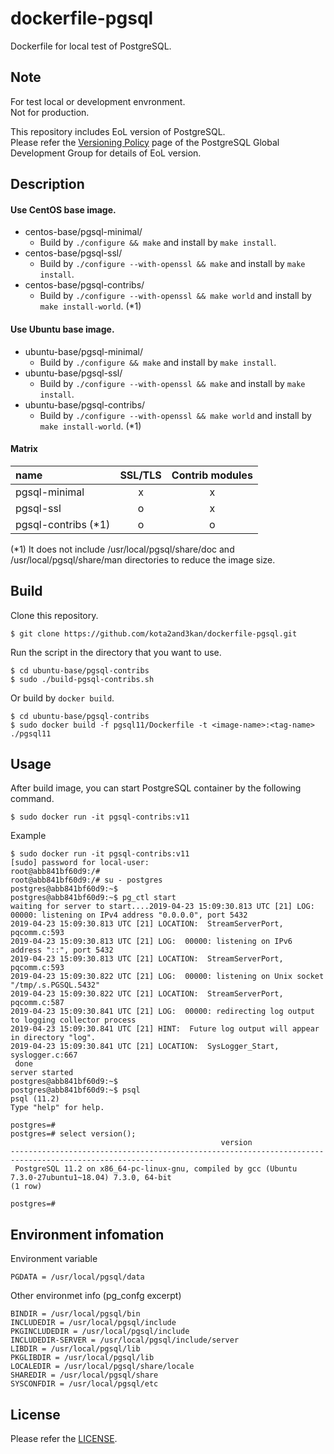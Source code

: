 # dockerfile-pgsql
Dockerfile for local test of PostgreSQL.

## Note
For test local or development envronment.  
Not for production.


This repository includes EoL version of PostgreSQL.  
Please refer the [Versioning Policy](https://www.postgresql.org/support/versioning/) page of the PostgreSQL Global Development Group for details of EoL version.

## Description 

#### Use CentOS base image.
- centos-base/pgsql-minimal/
	- Build by `./configure && make` and install by `make install`.
- centos-base/pgsql-ssl/
	- Build by `./configure --with-openssl && make` and install by `make install`.
- centos-base/pgsql-contribs/
	- Build by `./configure --with-openssl && make world` and install by `make install-world`. (*1)

#### Use Ubuntu base image.
- ubuntu-base/pgsql-minimal/
	- Build by `./configure && make` and install by `make install`.
- ubuntu-base/pgsql-ssl/
	- Build by `./configure --with-openssl && make` and install by `make install`.
- ubuntu-base/pgsql-contribs/
	- Build by `./configure --with-openssl && make world` and install by `make install-world`. (*1)

#### Matrix
|name | SSL/TLS | Contrib modules |
|:---|:---:|:---:|
|pgsql-minimal |x |x |
|pgsql-ssl |o |x |
|pgsql-contribs (*1) |o |o |


(*1) It does not include /usr/local/pgsql/share/doc and /usr/local/pgsql/share/man directories to reduce the image size.

## Build

Clone this repository.
```
$ git clone https://github.com/kota2and3kan/dockerfile-pgsql.git
```

Run the script in the directory that you want to use.
```
$ cd ubuntu-base/pgsql-contribs
$ sudo ./build-pgsql-contribs.sh
```

Or build by `docker build`.
```
$ cd ubuntu-base/pgsql-contribs
$ sudo docker build -f pgsql11/Dockerfile -t <image-name>:<tag-name> ./pgsql11
```

## Usage
After build image, you can start PostgreSQL container by the following command.
```
$ sudo docker run -it pgsql-contribs:v11
```

Example
```
$ sudo docker run -it pgsql-contribs:v11
[sudo] password for local-user: 
root@abb841bf60d9:/# 
root@abb841bf60d9:/# su - postgres
postgres@abb841bf60d9:~$ 
postgres@abb841bf60d9:~$ pg_ctl start       
waiting for server to start....2019-04-23 15:09:30.813 UTC [21] LOG:  00000: listening on IPv4 address "0.0.0.0", port 5432
2019-04-23 15:09:30.813 UTC [21] LOCATION:  StreamServerPort, pqcomm.c:593
2019-04-23 15:09:30.813 UTC [21] LOG:  00000: listening on IPv6 address "::", port 5432
2019-04-23 15:09:30.813 UTC [21] LOCATION:  StreamServerPort, pqcomm.c:593
2019-04-23 15:09:30.822 UTC [21] LOG:  00000: listening on Unix socket "/tmp/.s.PGSQL.5432"
2019-04-23 15:09:30.822 UTC [21] LOCATION:  StreamServerPort, pqcomm.c:587
2019-04-23 15:09:30.841 UTC [21] LOG:  00000: redirecting log output to logging collector process
2019-04-23 15:09:30.841 UTC [21] HINT:  Future log output will appear in directory "log".
2019-04-23 15:09:30.841 UTC [21] LOCATION:  SysLogger_Start, syslogger.c:667
 done
server started
postgres@abb841bf60d9:~$ 
postgres@abb841bf60d9:~$ psql
psql (11.2)
Type "help" for help.

postgres=# 
postgres=# select version();
                                               version                                                
------------------------------------------------------------------------------------------------------
 PostgreSQL 11.2 on x86_64-pc-linux-gnu, compiled by gcc (Ubuntu 7.3.0-27ubuntu1~18.04) 7.3.0, 64-bit
(1 row)

postgres=# 
```

## Environment infomation
Environment variable
```
PGDATA = /usr/local/pgsql/data
```

Other environmet info (pg_confg excerpt)
```
BINDIR = /usr/local/pgsql/bin
INCLUDEDIR = /usr/local/pgsql/include
PKGINCLUDEDIR = /usr/local/pgsql/include
INCLUDEDIR-SERVER = /usr/local/pgsql/include/server
LIBDIR = /usr/local/pgsql/lib
PKGLIBDIR = /usr/local/pgsql/lib
LOCALEDIR = /usr/local/pgsql/share/locale
SHAREDIR = /usr/local/pgsql/share
SYSCONFDIR = /usr/local/pgsql/etc
```

## License
Please refer the [LICENSE](https://github.com/kota2and3kan/dockerfile-pgsql/blob/master/LICENSE).
